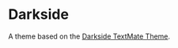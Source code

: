 # Darkside

A theme based on the [Darkside TextMate Theme](http://colorsublime.com/theme/Darkside).

